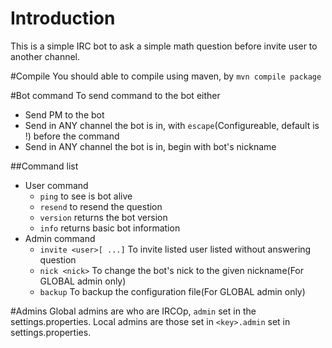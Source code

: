 # Introduction
This is a simple IRC bot to ask a simple math question before invite user to
another channel.

#Compile
You should able to compile using maven, by `mvn compile package`

#Bot command
To send command to the bot either
* Send PM to the bot
* Send in ANY channel the bot is in, with `escape`(Configureable, default is !) before the command
* Send in ANY channel the bot is in, begin with bot's nickname

##Command list
* User command
    * `ping` to see is bot alive
    * `resend` to resend the question
    * `version` returns the bot version
    * `info` returns basic bot information
* Admin command
    * `invite <user>[ ...]` To invite listed user listed without answering question
    * `nick <nick>` To change the bot's nick to the given nickname(For GLOBAL admin only)
    * `backup` To backup the configuration file(For GLOBAL admin only)

#Admins
Global admins are who are IRCOp, `admin` set in the settings.properties.
Local admins are those set in `<key>.admin` set in settings.properties.
